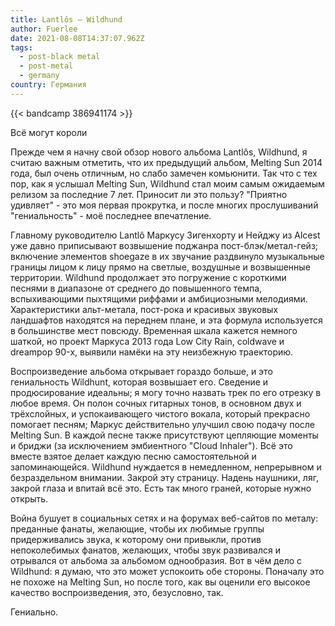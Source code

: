 ```yaml
---
title: Lantlôs — Wildhund
author: Fuerlee
date: 2021-08-08T14:37:07.962Z
tags:
  - post-black metal
  - post-metal
  - germany
country: Германия
---
```

{{< bandcamp 386941174 >}}

Всё могут короли

Прежде чем я начну свой обзор нового альбома Lantlôs, Wildhund, я считаю важным отметить, что их предыдущий альбом, Melting Sun 2014 года, был очень отличным, но слабо замечен комьюнити. Так что с тех пор, как я услышал Melting Sun, Wildhund стал моим самым ожидаемым релизом за последние 7 лет. Приносит ли это пользу? "Приятно удивляет" - это моя первая прокрутка, и после многих прослушиваний "гениальность" - моё последнее впечатление.

Главному руководителю Lantlô Маркусу Зигенхорту и Нейджу из Alcest уже давно приписывают возвышение поджанра пост-блэк/метал-гейз; включение элементов shoegaze в их звучание раздвинуло музыкальные границы лицом к лицу прямо на светлые, воздушные и возвышенные территории. Wildhund продолжает это погружение с короткими песнями в диапазоне от среднего до повышенного темпа, вспыхивающими пыхтящими риффами и амбициозными мелодиями. Характеристики альт-метала, пост-рока и красивых звуковых ландшафтов находятся на переднем плане, и эта формула используется в большинстве мест повсюду. Временная шкала кажется немного шаткой, но проект Маркуса 2013 года Low City Rain, coldwave и dreampop 90-х, выявили намёки на эту неизбежную траекторию.

Воспроизведение альбома открывает гораздо больше, и это гениальность Wildhunt, которая возвышает его. Сведение и продюсирование идеальны; я могу точно назвать трек по его отрезку в любое время. Он полон сочных гитарных тонов, в основном двух и трёхслойных, и успокаивающего чистого вокала, который прекрасно помогает песням; Маркус действительно улучшил свою подачу после Melting Sun. В каждой песне также присутствуют цепляющие моменты и бриджи (за исключением эмбиентного "Cloud Inhaler"). Всё это вместе взятое делает каждую песню самостоятельной и запоминающейся. Wildhund нуждается в немедленном, непрерывном и безраздельном внимании. Закрой эту страницу. Надень наушники, ляг, закрой глаза и впитай всё это. Есть так много граней, которые нужно открыть.

Война бушует в социальных сетях и на форумах веб-сайтов по металу: преданные фанаты, желающие, чтобы их любимые группы придерживались звука, к которому они привыкли, против непоколебимых фанатов, желающих, чтобы звук развивался и отрывался от альбома за альбомом однообразия. Вот в чём дело с Wildhund: я думаю, что это может успокоить обе стороны. Поначалу это не похоже на Melting Sun, но после того, как вы оценили его высокое качество воспроизведения, это, безусловно, так.

Гениально.